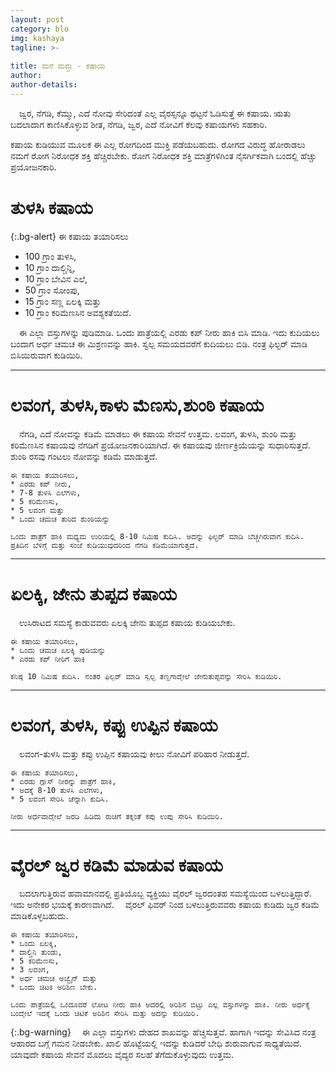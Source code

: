 ```yaml
---
layout: post
category: blo
img: kashaya
tagline: >-
  
title: ಮನೆ ಮದ್ದು - ಕಷಾಯ
author: 
author-details: 
---
```

&emsp;ಜ್ವರ, ನೆಗಡಿ, ಕೆಮ್ಮು, ಎದೆ ನೋವು ಸೇರಿದಂತೆ ಎಲ್ಲ ವೈರಸ್ಸನ್ನೂ ಥಟ್ಟನೆ ಓಡಿಸುತ್ತೆ ಈ ಕಷಾಯ. ಋತು ಬದಲಾದಾಗ ಕಾಣಿಸಿಕೊಳ್ಳುವ ಶೀತ, ನೆಗಡಿ, ಜ್ವರ, ಎದೆ ನೋವಿಗೆ ಕೆಲವು ಕಷಾಯಗಳು ಸಹಕಾರಿ.

<!--more-->

ಕಷಾಯ ಕುಡಿಯುವ ಮೂಲಕ ಈ ಎಲ್ಲ ರೋಗದಿಂದ ಮುಕ್ತಿ ಪಡೆಯಬಹುದು. ರೋಗದ ವಿರುದ್ಧ ಹೋರಾಡಲು ನಮಗೆ ರೋಗ ನಿರೋಧಕ ಶಕ್ತಿ ಹೆಚ್ಚಿರಬೇಕು. ರೋಗ ನಿರೋಧಕ ಶಕ್ತಿ ಮಾತ್ರೆಗಳಿಗಿಂತ ನೈಸರ್ಗಿಕವಾಗಿ ಬಂದಲ್ಲಿ ಹೆಚ್ಚು ಪ್ರಯೋಜನಕಾರಿ.

# ತುಳಸಿ ಕಷಾಯ

{:.bg-alert}
ಈ ಕಷಾಯ ತಯಾರಿಸಲು 
* 100 ಗ್ರಾಂ ತುಳಸಿ,
* 10 ಗ್ರಾಂ ದಾಲ್ಚಿನ್ನಿ,
* 10 ಗ್ರಾಂ ಬೇವಿನ ಎಲೆ,
* 50 ಗ್ರಾಂ ಸೋಂಪು,
* 15 ಗ್ರಾಂ ಸಣ್ಣ ಏಲಕ್ಕಿ ಮತ್ತು 
* 10 ಗ್ರಾಂ ಕರಿಮೆಣಸಿನ ಅವಶ್ಯಕತೆಯಿದೆ.

&emsp;ಈ ಎಲ್ಲಾ ವಸ್ತುಗಳನ್ನು ಪುಡಿಮಾಡಿ. ಒಂದು ಪಾತ್ರೆಯಲ್ಲಿ ಎರಡು ಕಪ್ ನೀರು ಹಾಕಿ ಬಿಸಿ ಮಾಡಿ. ಇದು ಕುದಿಯಲು ಬಂದಾಗ ಅರ್ಧ ಚಮಚ ಈ ಮಿಶ್ರಣವನ್ನು ಹಾಕಿ. ಸ್ವಲ್ಪ ಸಮಯದವರೆಗೆ ಕುದಿಯಲು ಬಿಡಿ. ನಂತ್ರ ಫಿಲ್ಟರ್ ಮಾಡಿ ಬಿಸಿಯಿರುವಾಗ ಕುಡಿಯಿರಿ.

<hr>

# ಲವಂಗ, ತುಳಸಿ,ಕಾಳು ಮೆಣಸು,ಶುಂಠಿ ಕಷಾಯ
&emsp;ನೆಗಡಿ, ಎದೆ ನೋವನ್ನು ಕಡಿಮೆ ಮಾಡಲು ಈ ಕಷಾಯ ಸೇವನೆ ಉತ್ತಮ. ಲವಂಗ, ತುಳಸಿ, ಶುಂಠಿ ಮತ್ತು ಕರಿಮೆಣಸಿನ ಕಷಾಯವು ನೆಗಡಿಗೆ ಪ್ರಯೋಜನಕಾರಿಯಾಗಿದೆ. ಈ ಕಷಾಯವು ಜೀರ್ಣಕ್ರಿಯೆಯನ್ನು ಸುಧಾರಿಸುತ್ತದೆ.
ಶುಂಠಿ ರಸವು ಗಂಟಲು ನೋವನ್ನು ಕಡಿಮೆ ಮಾಡುತ್ತದೆ. 
```
ಈ ಕಷಾಯ ತಯಾರಿಸಲು, 
* ಎರಡು ಕಪ್ ನೀರು,
* 7-8 ತುಳಸಿ ಎಲೆಗಳು,
* 5 ಕರಿಮೆಣಸು,
* 5 ಲವಂಗ ಮತ್ತು 
* ಒಂದು ಚಮಚ ತುರಿದ ಶುಂಠಿಯನ್ನು 

ಒಂದು ಪಾತ್ರೆಗೆ ಹಾಕಿ ಮಧ್ಯಮ ಉರಿಯಲ್ಲಿ 8-10 ನಿಮಿಷ ಕುದಿಸಿ. ಅದನ್ನು ಫಿಲ್ಟರ್ ಮಾಡಿ ಬೆಚ್ಚಗಿರುವಾಗ ಕುದಿಸಿ. ಪ್ರತಿದಿನ ಬೆಳಿಗ್ಗೆ ಮತ್ತು ಸಂಜೆ ಕುಡಿಯುವುದರಿಂದ ನೆಗಡಿ ಕಡಿಮೆಯಾಗುತ್ತದೆ.
```

<hr>

# ಏಲಕ್ಕಿ, ಜೇನು ತುಪ್ಪದ ಕಷಾಯ
&emsp;ಉಸಿರಾಟದ ಸಮಸ್ಯೆ ಕಾಡುವವರು ಏಲಕ್ಕಿ ಜೇನು ತುಪ್ಪದ ಕಷಾಯ ಕುಡಿಯಬೇಕು. 
```
ಈ ಕಷಾಯ ತಯಾರಿಸಲು,
* ಒಂದು ಚಮಚ ಏಲಕ್ಕಿ ಪುಡಿಯನ್ನು
* ಎರಡು ಕಪ್ ನೀರಿಗೆ ಹಾಕಿ

ಕನಿಷ್ಠ 10 ನಿಮಿಷ ಕುದಿಸಿ. ನಂತರ ಫಿಲ್ಟರ್ ಮಾಡಿ ಸ್ವಲ್ಪ ತಣ್ಣಗಾದ್ಮೇಲೆ ಜೇನುತುಪ್ಪವನ್ನು ಸೇರಿಸಿ ಕುಡಿಯಿರಿ.
```
<hr>

# ಲವಂಗ, ತುಳಸಿ, ಕಪ್ಪು ಉಪ್ಪಿನ ಕಷಾಯ
&emsp;ಲವಂಗ-ತುಳಸಿ ಮತ್ತು ಕಪ್ಪು ಉಪ್ಪಿನ ಕಷಾಯವು ಕೀಲು ನೋವಿಗೆ ಪರಿಹಾರ ನೀಡುತ್ತದೆ.
```
ಈ ಕಷಾಯ ತಯಾರಿಸಲು,
* ಎರಡು ಗ್ಲಾಸ್ ನೀರನ್ನು ಪಾತ್ರೆಗೆ ಹಾಕಿ,
* ಅದಕ್ಕೆ 8-10 ತುಳಸಿ ಎಲೆಗಳು,
* 5 ಲವಂಗ ಸೇರಿಸಿ ಚೆನ್ನಾಗಿ ಕುದಿಸಿ.

ನೀರು ಅರ್ಧವಾದ್ಮೇಲೆ ಜರಡಿ ಹಿಡಿದು ರುಚಿಗೆ ತಕ್ಕಂತೆ ಕಪ್ಪು ಉಪ್ಪು ಸೇರಿಸಿ ಕುಡಿಯಿರಿ.
```

<hr>

# ವೈರಲ್ ಜ್ವರ ಕಡಿಮೆ ಮಾಡುವ ಕಷಾಯ
&emsp;ಬದಲಾಗುತ್ತಿರುವ ಹವಾಮಾನದಲ್ಲಿ ಪ್ರತಿಯೊಬ್ಬ ವ್ಯಕ್ತಿಯು ವೈರಲ್ ಜ್ವರದಂತಹ ಸಮಸ್ಯೆಯಿಂದ ಬಳಲುತ್ತಿದ್ದಾರೆ. ಇದು ಅನೇಕರ ಭಯಕ್ಕೆ ಕಾರಣವಾಗಿದೆ.
&emsp;ವೈರಲ್ ಫಿವರ್ ನಿಂದ ಬಳಲುತ್ತಿರುವವರು ಕಷಾಯ ಕುಡಿದು ಜ್ವರ ಕಡಿಮೆ ಮಾಡಿಕೊಳ್ಳಬಹುದು. 
```
ಈ ಕಷಾಯ ತಯಾರಿಸಲು,
* ಒಂದು ಏಲಕ್ಕಿ,
* ದಾಲ್ಚಿನಿ ತುಂಡು,
* 5 ಕರಿಮೆಣಸು,
* 3 ಲವಂಗ,
* ಅರ್ಧ ಚಮಚ ಅಜ್ವೈನ್ ಮತ್ತು 
* ಒಂದು ಚಿಟಕಿ ಅರಿಶಿಣ ಬೇಕು.

ಒಂದು ಪಾತ್ರೆಯಲ್ಲಿ ಒಂದೂವರೆ ಲೋಟ ನೀರು ಹಾಕಿ ಅದರಲ್ಲಿ ಅರಿಶಿನ ಬಿಟ್ಟು ಎಲ್ಲ ವಸ್ತುಗಳನ್ನು ಹಾಕಿ. ನೀರು ಅರ್ಧಕ್ಕೆ ಬಂದ್ಮೇಲೆ ಇದಕ್ಕೆ ಒಂದು ಚಿಟಿಕೆ ಅರಿಶಿನ ಸೇರಿಸಿ ಮತ್ತು ಅದನ್ನು ಕುಡಿಯಿರಿ.
```

{:.bg-warning}
&emsp;ಈ ಎಲ್ಲಾ ವಸ್ತುಗಳು ದೇಹದ ಶಾಖವನ್ನು ಹೆಚ್ಚಿಸುತ್ತವೆ. ಹಾಗಾಗಿ ಇದನ್ನು ಸೇವಿಸಿದ ನಂತ್ರ ಆಹಾರದ ಬಗ್ಗೆ ಗಮನ ನೀಡಬೇಕು. ಖಾಲಿ ಹೊಟ್ಟೆಯಲ್ಲಿ ಇದನ್ನು ಕುಡಿದರೆ ಬೇಧಿ ಶುರುವಾಗುವ ಸಾಧ್ಯತೆಯಿದೆ. ಯಾವುದೇ ಕಷಾಯ ಸೇವನೆ ಮೊದಲು ವೈದ್ಯರ ಸಲಹೆ ತೆಗೆದುಕೊಳ್ಳುವುದು ಉತ್ತಮ.
